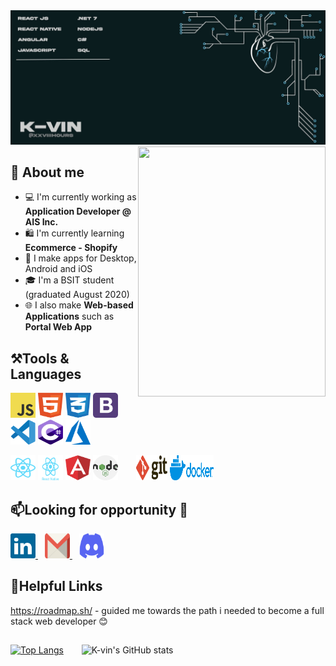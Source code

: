 
<img src="https://raw.githubusercontent.com/xxviiihours/itsme/main/image/github-cover.jpg">



<img height="400" width="300" align="right" src="https://media.giphy.com/media/M9gbBd9nbDrOTu1Mqx/giphy.gif" />

## 📖 About me

* 💻 I'm currently working as **Application Developer @ AIS Inc.**
* 🛍️ I'm currently learning **Ecommerce - Shopify**
* 📱 I make apps for Desktop, Android and iOS
* 🎓 I'm a BSIT student (graduated August 2020)
* 🌐 I also make **Web-based Applications** such as **Portal Web App**


## ⚒️Tools & Languages

<p align="left">
  <img height="40" width="40" src="https://raw.githubusercontent.com/xxviiihours/itsme/824762c8af94cc172f17a193422a0ebc61836126/image/icons/logo-javascript.svg" />
  <img height="40" width="40" src="https://raw.githubusercontent.com/xxviiihours/itsme/824762c8af94cc172f17a193422a0ebc61836126/image/icons/html-1.svg" />
  <img height="40" width="40" src="https://raw.githubusercontent.com/xxviiihours/itsme/786b9839abebed504292f54bbd6b5b3f28d88692/image/icons/css-3.svg" />
  <img height="40" width="40" src="https://raw.githubusercontent.com/xxviiihours/itsme/824762c8af94cc172f17a193422a0ebc61836126/image/icons/bootstrap-4.svg" />
  &ensp;&ensp;&ensp;
  <img height="40" width="40" src="https://raw.githubusercontent.com/xxviiihours/itsme/200e2fb95b7a2e566afe50451576ff3ace8c8aac/image/icons/visual-studio-code-1.svg" />
  <img height="40" width="40" src="https://raw.githubusercontent.com/xxviiihours/itsme/200e2fb95b7a2e566afe50451576ff3ace8c8aac/image/icons/c--4.svg" />
  <img height="40" width="40" src="https://raw.githubusercontent.com/xxviiihours/itsme/200e2fb95b7a2e566afe50451576ff3ace8c8aac/image/icons/azure-1.svg" />
</p>
<p align="left">
  <img height="40" width="40" src="https://raw.githubusercontent.com/xxviiihours/itsme/786b9839abebed504292f54bbd6b5b3f28d88692/image/icons/react-2.svg" />
  <img height="40" width="40" src="https://raw.githubusercontent.com/xxviiihours/itsme/786b9839abebed504292f54bbd6b5b3f28d88692/image/icons/react-native-1.svg" />
  <img height="40" width="40" src="https://raw.githubusercontent.com/xxviiihours/itsme/786b9839abebed504292f54bbd6b5b3f28d88692/image/icons/angular-icon-1.svg" />
  <img height="40" width="40" src="https://raw.githubusercontent.com/xxviiihours/itsme/200e2fb95b7a2e566afe50451576ff3ace8c8aac/image/icons/nodejs-2.svg" />
  &ensp;&ensp;&ensp;
  <img height="40" width="50" src="https://raw.githubusercontent.com/xxviiihours/itsme/200e2fb95b7a2e566afe50451576ff3ace8c8aac/image/icons/git.svg" />
  <img height="40" width="70" src="https://raw.githubusercontent.com/xxviiihours/itsme/200e2fb95b7a2e566afe50451576ff3ace8c8aac/image/icons/docker-3.svg" />
</p>

## 📫Looking for opportunity 💼

<p align="left">
  <a href="https://www.linkedin.com/in/kevin-macalalag/" target="blank">
    <img height="40" width="40"src="https://raw.githubusercontent.com/xxviiihours/itsme/817ceb6fcc58cf9337ad63b537aa7a39b3ab80b2/image/icons/linkedin-icon-2.svg" />
  </a>
  &ensp;
  <a href="mailto:kvnmacalalag@gmail.com">
    <img height="40" width="40" src="https://raw.githubusercontent.com/xxviiihours/itsme/817ceb6fcc58cf9337ad63b537aa7a39b3ab80b2/image/icons/gmail-icon.svg" />
  </a>
  &ensp;
  <a href="https://discord.com/channels/@me" target="blank">
    <img height="40" width="40"src="https://raw.githubusercontent.com/xxviiihours/itsme/817ceb6fcc58cf9337ad63b537aa7a39b3ab80b2/image/icons/discord-6.svg" />
  </a>
</p>


## 📝Helpful Links

https://roadmap.sh/ - guided me towards the path i needed to become a full stack web developer 😊
&nbsp;&nbsp;

##

[![Top Langs](https://github-readme-stats.vercel.app/api/top-langs/?username=xxviiihours&show_icons=true&locale=en&layout=compact)](https://github.com/xxviiihours/itsme)
&ensp;&ensp;&ensp;
![K-vin's GitHub stats](https://github-readme-stats.vercel.app/api?username=xxviiihours&show_icons=true&theme=dark)


